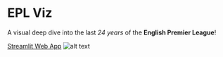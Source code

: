 # EPL Viz
A visual deep dive into the last *24 years* of the **English Premier League**!

[Streamlit Web App](https://epl-viz.streamlit.app "App")
![alt text](https://github.com/saranggalada/EDA-English-Premier-League-24yr/blob/main/website.png?raw=true)
